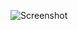 ![Screenshot](https://raw.githubusercontent.com/Cryakl/Ultimate-RAT-Collection/refs/heads/main/Poltergeist/Poltergeist%201.1/Screenshot.png)
